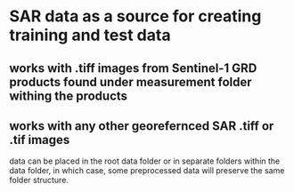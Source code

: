 # SAR data as a source for creating training and test data
## works with .tiff images from Sentinel-1 GRD products found under measurement folder withing the products
## works with any other georefernced SAR .tiff or .tif images

data can be placed in the root data folder or in separate folders within the data folder, in which case, some preprocessed data will preserve the same folder structure.


